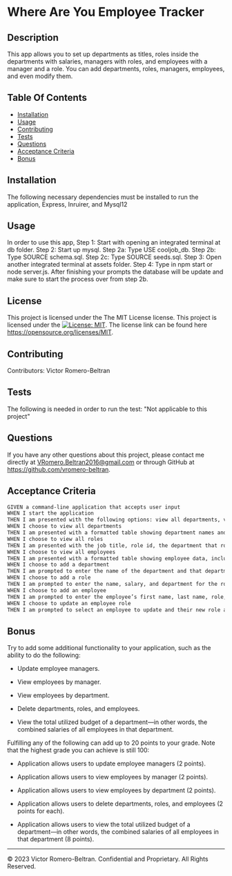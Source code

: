 # Where Are You Employee Tracker

  ## Description
  This app allows you to set up departments as titles, roles inside the departments with salaries, managers with roles, and employees with a manager and a role. You can add departments, roles, managers, employees, and even modify them.
  ## Table Of Contents
  - [Installation](#installation)
  - [Usage](#usage)
  - [Contributing](#contributing)
  - [Tests](#tests)
  - [Questions](#questions)
  - [Acceptance Criteria](#acceptancecriteria)
  - [Bonus](#bonus)
  ## Installation
  The following necessary dependencies must be installed to run the application, Express, Inruirer, and Mysql12
  ## Usage
  In order to use this app, Step 1: Start with opening an integrated terminal at db folder. Step 2: Start up mysql. Step 2a: Type USE cooljob_db. Step 2b: Type SOURCE schema.sql. Step 2c: Type SOURCE seeds.sql. Step 3: Open another integrated terminal at assets folder. Step 4: Type in npm start or node server.js. After finishing your prompts the database will be update and make sure to start the process over from step 2b.
  ## License
  
  This project is licensed under the The MIT License license.
  This project is licensed under the [![License: MIT](https://img.shields.io/badge/License-MIT-yellow.svg)](https://opensource.org/licenses/MIT).
  The license link can be found here https://opensource.org/licenses/MIT.
  ## Contributing
  Contributors: Victor Romero-Beltran
  ## Tests
  The following is needed in order to run the test: "Not applicable to this project"
  ## Questions
  If you have any other questions about this project, please contact me directly at VRomero.Beltran2016@gmail.com or through GitHub at https://github.com/vromero-beltran.
  
  
  ## Acceptance Criteria

```md
GIVEN a command-line application that accepts user input
WHEN I start the application
THEN I am presented with the following options: view all departments, view all roles, view all employees, add a department, add a role, add an employee, and update an employee role
WHEN I choose to view all departments
THEN I am presented with a formatted table showing department names and department ids
WHEN I choose to view all roles
THEN I am presented with the job title, role id, the department that role belongs to, and the salary for that role
WHEN I choose to view all employees
THEN I am presented with a formatted table showing employee data, including employee ids, first names, last names, job titles, departments, salaries, and managers that the employees report to
WHEN I choose to add a department
THEN I am prompted to enter the name of the department and that department is added to the database
WHEN I choose to add a role
THEN I am prompted to enter the name, salary, and department for the role and that role is added to the database
WHEN I choose to add an employee
THEN I am prompted to enter the employee’s first name, last name, role, and manager, and that employee is added to the database
WHEN I choose to update an employee role
THEN I am prompted to select an employee to update and their new role and this information is updated in the database 
```


## Bonus

Try to add some additional functionality to your application, such as the ability to do the following:

* Update employee managers.

* View employees by manager.

* View employees by department.

* Delete departments, roles, and employees.

* View the total utilized budget of a department&mdash;in other words, the combined salaries of all employees in that department.

Fulfilling any of the following can add up to 20 points to your grade. Note that the highest grade you can achieve is still 100:

* Application allows users to update employee managers (2 points).

* Application allows users to view employees by manager (2 points).

* Application allows users to view employees by department (2 points).

* Application allows users to delete departments, roles, and employees (2 points for each).

* Application allows users to view the total utilized budget of a department&mdash;in other words, the combined salaries of all employees in that department (8 points).
- - -
© 2023 Victor Romero-Beltran. Confidential and Proprietary. All Rights Reserved.
